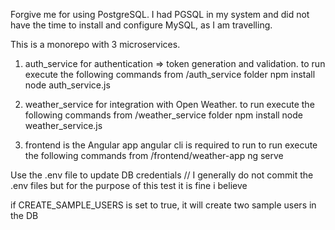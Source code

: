 Forgive me for using PostgreSQL. I had PGSQL in my system and did not have the time to install and configure MySQL, as I am travelling.

This is a monorepo with 3 microservices.
1. auth_service for authentication => token generation and validation.
    to run execute the following commands from /auth_service folder
    npm install
    node auth_service.js

2. weather_service for integration with Open Weather.
    to run execute the following commands from /weather_service folder
    npm install
    node weather_service.js

3. frontend is the Angular app
    angular cli is required to run
    to run execute the following commands from /frontend/weather-app
    ng serve

Use the .env file to update DB credentials
// I generally do not commit the .env files but for the purpose of this test it is fine i believe

if CREATE_SAMPLE_USERS is set to true, it will create two sample users in the DB
